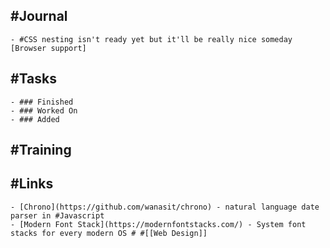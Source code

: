 ## #Journal
	- #CSS nesting isn't ready yet but it'll be really nice someday [Browser support]
## #Tasks
	- ### Finished
	- ### Worked On
	- ### Added
## #Training
## #Links
	- [Chrono](https://github.com/wanasit/chrono) - natural language date parser in #Javascript
	- [Modern Font Stack](https://modernfontstacks.com/) - System font stacks for every modern OS # #[[Web Design]]